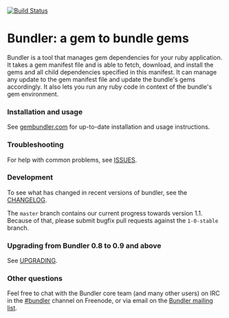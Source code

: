 [![Build Status](https://secure.travis-ci.org/carlhuda/bundler.png?branch=master)](http://travis-ci.org/carlhuda/bundler)

# Bundler: a gem to bundle gems

Bundler is a tool that manages gem dependencies for your ruby application. It
takes a gem manifest file and is able to fetch, download, and install the gems
and all child dependencies specified in this manifest. It can manage any update
to the gem manifest file and update the bundle's gems accordingly. It also lets
you run any ruby code in context of the bundle's gem environment.

### Installation and usage

See [gembundler.com](http://gembundler.com) for up-to-date installation and usage instructions.

### Troubleshooting

For help with common problems, see [ISSUES](https://github.com/carlhuda/bundler/blob/master/ISSUES.md).

### Development

To see what has changed in recent versions of bundler, see the [CHANGELOG](https://github.com/carlhuda/bundler/blob/master/CHANGELOG.md).

The `master` branch contains our current progress towards version 1.1. Because of that, please submit bugfix pull requests against the `1-0-stable` branch.

### Upgrading from Bundler 0.8 to 0.9 and above

See [UPGRADING](https://github.com/carlhuda/bundler/blob/master/UPGRADING.md).

### Other questions

Feel free to chat with the Bundler core team (and many other users) on IRC in the  [#bundler](irc://irc.freenode.net/bundler) channel on Freenode, or via email on the [Bundler mailing list](http://groups.google.com/group/ruby-bundler).
